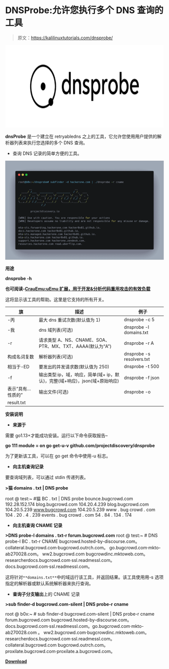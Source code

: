 # DNSProbe:允许您执行多个 DNS 查询的工具

> 原文：<https://kalilinuxtutorials.com/dnsprobe/>

[![DNSProbe : Tool That Allows You To Perform Multiple DNS Queries](img/422083a5bad6376c73fcdc6c50cc501c.png "DNSProbe : Tool That Allows You To Perform Multiple DNS Queries")](https://1.bp.blogspot.com/-cwoO9zz6i0w/Xp8wxaMjlWI/AAAAAAAAF_g/3U0SVGQkoQsTPvOt6pYms7cjW1DWkuvIQCLcBGAsYHQ/s1600/DNSprobe%25281%2529.png)

**dnsProbe** 是一个建立在 retryabledns 之上的工具，它允许您使用用户提供的解析器列表来执行您选择的多个 DNS 查询。

*   查询 DNS 记录的简单方便的工具。

![](img/a02341e33abe7780434ca4b918ede65e.png)

**用途**

**dnsprobe -h**

**也可阅读-[CrauEmu:uEmu 扩展，用于开发&分析代码重用攻击的有效负载](https://kalilinuxtutorials.com/crauemu/)**

这将显示该工具的帮助。这里是它支持的所有开关。

| 旗 | 描述 | 例子 |
| --- | --- | --- |
| -丙 | 最大 dns 重试次数(默认值为 1) | dnsprobe -c 5 |
| -我 | dns 域列表(可选) | dnsprobe -l domains.txt |
| -r | 请求类型 A、NS、CNAME、SOA、PTR、MX、TXT、AAAA(默认为“A”) | dnsprobe -r A |
| 构成名词复数 | 解析器列表(可选) | dnsprobe -s resolvers.txt |
| 相当于-ED | 要发出的并发请求数(默认值为 250) | dnsprobe -t 500 |
| -f | 输出类型:ip，域，响应，简单(域+ ip，默认)，完整(域+响应)，json(域+原始响应) | dnsprobe -f json |
| 表示“具有…性质的” | 输出文件(可选) | dnsprobe -o
result.txt |

**安装说明**

*   **来源于**

需要 go1.13+才能成功安装。运行以下命令获取报告–

**go 111 module = on go get-u-v github.com/projectdiscovery/dnsprobe**

为了更新该工具，可以在 go get 命令中使用-u 标志。

*   **向主机查询记录**

要查询域列表，可以通过 stdin 传递列表。

**>猫 domains . txt | DNS probe**

root @ test:~ #猫 BC . txt | DNS probe
bounce.bugcrowd.com 192.28.152.174
blog.bugcrowd.com 104.20.4.239
blog.bugcrowd.com 104.20.5.239
www.bugcrowd.com 104.20.5.239
www . bug crowd . com 104 . 20 . 4 . 239
events . bug crowd . com 54 . 84 . 134 . 174

*   **向主机查询 CNAME 记录**

**>DNS probe-l domains . txt-r forum.bugcrowd.com**
root @ test:~ # DNS probe-l BC . txt-r CNAME
bugcrowd.hosted-by-discourse.com。collateral.bugcrowd.com·bugcrowd.outrch.com。
go.bugcrowd.com·mkto-ab270028.com。
ww2.bugcrowd.com bugcrowdinc.mktoweb.com。researcherdocs.bugcrowd.com·ssl.readmessl.com。docs.bugcrowd.com·ssl.readmessl.com。

这将针对`**domains.txt**`中的域运行该工具，并返回结果。该工具使用用-s 选项指定的解析器或默认系统解析器来执行查询。

*   **查询子分支输出**上的 CNAME 记录

**>sub finder-d bugcrowd.com-silent | DNS probe-r cname**

root @ b0x:~ # sub finder-d bugcrowd.com-silent | DNS probe-r cname forum.bugcrowd.com bugcrowd.hosted-by-discourse.com。docs.bugcrowd.com·ssl.readmessl.com。go.bugcrowd.com·mkto-ab270028.com
。
ww2.bugcrowd.com·bugcrowdinc.mktoweb.com。researcherdocs.bugcrowd.com·ssl.readmessl.com。
collateral.bugcrowd.com bugcrowd.outrch.com。proxilate.bugcrowd.com·proxilate.a.bugcrowd.com。

[**Download**](https://github.com/projectdiscovery/dnsprobe)